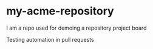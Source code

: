 # my-acme-repository
I am a repo used for demoing a repository project board

Testing automation in pull requests
